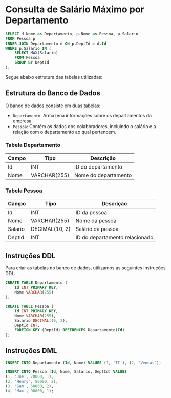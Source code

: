 # Consulta de Salário Máximo por Departamento

```sql
SELECT d.Nome as Departamento, p.Nome as Pessoa, p.Salario
FROM Pessoa p
INNER JOIN Departamento d ON p.DeptId = d.Id
WHERE p.Salario IN (
    SELECT MAX(Salario)
    FROM Pessoa
    GROUP BY DeptId
);
```

Segue abaixo estrutura das tabelas utilizadas:

## Estrutura do Banco de Dados

O banco de dados consiste em duas tabelas:

- `Departamento`: Armazena informações sobre os departamentos da empresa.
- `Pessoa`: Contém os dados dos colaboradores, incluindo o salário e a relação com o departamento ao qual pertencem.

### Tabela Departamento

| Campo | Tipo         | Descrição             |
|-------|--------------|-----------------------|
| Id    | INT          | ID do departamento    |
| Nome  | VARCHAR(255) | Nome do departamento  |

### Tabela Pessoa

| Campo   | Tipo           | Descrição                       |
|---------|----------------|---------------------------------|
| Id      | INT            | ID da pessoa                    |
| Nome    | VARCHAR(255)   | Nome da pessoa                  |
| Salario | DECIMAL(10, 2) | Salário da pessoa               |
| DeptId  | INT            | ID do departamento relacionado  |

## Instruções DDL

Para criar as tabelas no banco de dados, utilizamos as seguintes instruções DDL:

```sql
CREATE TABLE Departamento (
    Id INT PRIMARY KEY,
    Nome VARCHAR(255)
);

CREATE TABLE Pessoa (
    Id INT PRIMARY KEY,
    Nome VARCHAR(255),
    Salario DECIMAL(10, 2),
    DeptId INT,
    FOREIGN KEY (DeptId) REFERENCES Departamento(Id)
); 
```


## Instruções DML

```sql
INSERT INTO Departamento (Id, Nome) VALUES (1, 'TI'), (2, 'Vendas');

INSERT INTO Pessoa (Id, Nome, Salario, DeptId) VALUES
(1, 'Joe', 70000, 1),
(2, 'Henry', 80000, 2),
(3, 'Sam', 60000, 2),
(4, 'Max', 90000, 1);
```

